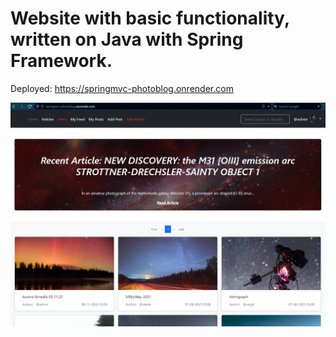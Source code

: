 # Website with basic functionality, written on Java with Spring Framework.

Deployed:
https://springmvc-photoblog.onrender.com

![Home Page Screenshot](https://github.com/malib00/SpringMVC-blog-/blob/master/Screenshot.jpg?raw=true)
